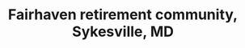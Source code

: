 ---
title: "Fairhaven retirement community, Sykesville, MD"
project_id: 
conference_id: ""
presenters:
   - peter_bandettini
summary: "<p>Fairhaven retirement community, Sykesville, MD</p>"
file: /assets/presentations/T221.ppt
filename: T221.ppt
layout: presentation
---